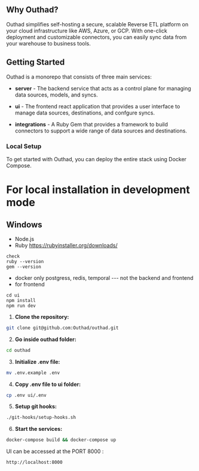 
## Why Outhad?

Outhad simplifies self-hosting a secure, scalable Reverse ETL platform on your cloud infrastructure like AWS, Azure, or GCP. With one-click deployment and customizable connectors, you can easily sync data from your warehouse to business tools.

## Getting Started

Outhad is a monorepo that consists of three main services:

- <b>server</b> - The backend service that acts as a control plane for managing data sources, models, and syncs.

- <b>ui</b> - The frontend react application that provides a user interface to manage data sources, destinations, and confgure syncs.

- <b>integrations</b> - A Ruby Gem that provides a framework to build connectors to support a wide range of data sources and destinations.

### Local Setup

To get started with Outhad, you can deploy the entire stack using Docker Compose.


# For local installation in development mode
## Windows
- Node.js
- Ruby https://rubyinstaller.org/downloads/ 
```
check 
ruby --version
gem --version
```
- docker only postgress, redis, temporal --- not the backend and frontend
- for frontend 
```
cd ui
npm install
npm run dev
```



1. **Clone the repository:**

```bash
git clone git@github.com:Outhad/outhad.git
```

2. **Go inside outhad folder:**

```bash
cd outhad
```

3. **Initialize .env file:**

```bash
mv .env.example .env
```

4. **Copy .env file to ui folder:**

```bash
cp .env ui/.env
```

5. **Setup git hooks:**

```bash
./git-hooks/setup-hooks.sh
```

6. **Start the services:**

```bash
docker-compose build && docker-compose up
```

UI can be accessed at the PORT 8000 :

```bash
http://localhost:8000
```

